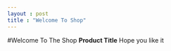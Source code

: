 ```yaml
---
layout : post
title : "Welcome To Shop"
---
```


#Welcome To The Shop
**Product Title**
Hope you like it